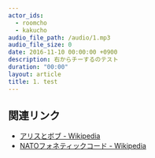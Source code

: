 ```yaml
---
actor_ids:
  - roomcho
  - kakucho
audio_file_path: /audio/1.mp3
audio_file_size: 0
date: 2016-11-10 00:00:00 +0900
description: 右からチーするのテスト
duration: "00:00"
layout: article
title: 1. test
---
```


## 関連リンク

- [アリスとボブ - Wikipedia](https://ja.wikipedia.org/wiki/%E3%82%A2%E3%83%AA%E3%82%B9%E3%81%A8%E3%83%9C%E3%83%96)
- [NATOフォネティックコード - Wikipedia](https://ja.wikipedia.org/wiki/NATO%E3%83%95%E3%82%A9%E3%83%8D%E3%83%86%E3%82%A3%E3%83%83%E3%82%AF%E3%82%B3%E3%83%BC%E3%83%89)
